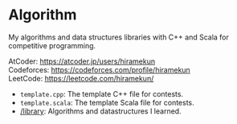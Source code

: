 # Algorithm
My algorithms and data structures libraries with C++ and Scala for competitive programming.

AtCoder: https://atcoder.jp/users/hiramekun  
Codeforces: https://codeforces.com/profile/hiramekun  
LeetCode: https://leetcode.com/hiramekun/

 - `template.cpp`: The template C++ file for contests.
 - `template.scala`: The template Scala file for contests.
 - [/library](https://github.com/hiramekun/Algorithm/tree/master/library): Algorithms and datastructures I learned.
